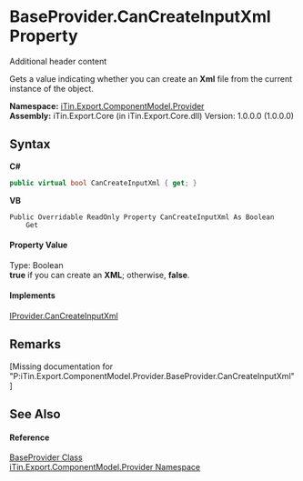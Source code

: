 # BaseProvider.CanCreateInputXml Property 
Additional header content 

Gets a value indicating whether you can create an <strong>Xml</strong> file from the current instance of the object.

**Namespace:**&nbsp;<a href="N_iTin_Export_ComponentModel_Provider">iTin.Export.ComponentModel.Provider</a><br />**Assembly:**&nbsp;iTin.Export.Core (in iTin.Export.Core.dll) Version: 1.0.0.0 (1.0.0.0)

## Syntax

**C#**<br />
``` C#
public virtual bool CanCreateInputXml { get; }
```

**VB**<br />
``` VB
Public Overridable ReadOnly Property CanCreateInputXml As Boolean
	Get
```


#### Property Value
Type: Boolean<br /><strong>true</strong> if you can create an <strong>XML</strong>; otherwise, <strong>false</strong>.

#### Implements
<a href="P_iTin_Export_ComponentModel_Provider_IProvider_CanCreateInputXml">IProvider.CanCreateInputXml</a><br />

## Remarks
\[Missing <remarks> documentation for "P:iTin.Export.ComponentModel.Provider.BaseProvider.CanCreateInputXml"\]

## See Also


#### Reference
<a href="T_iTin_Export_ComponentModel_Provider_BaseProvider">BaseProvider Class</a><br /><a href="N_iTin_Export_ComponentModel_Provider">iTin.Export.ComponentModel.Provider Namespace</a><br />